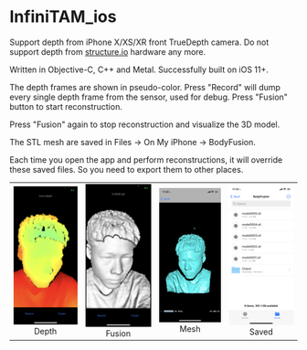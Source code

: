 # InfiniTAM_ios

Support depth from iPhone X/XS/XR front TrueDepth camera. Do not support depth from [structure.io](https://developer.structure.io/sdk/) hardware any more.

Written in Objective-C, C++ and Metal. Successfully built on iOS 11+.

The depth frames are shown in pseudo-color. Press "Record" will dump every single depth frame from the sensor, used for debug.
Press "Fusion" button to start reconstruction.

Press "Fusion" again to stop reconstruction and visualize the 3D model.

The STL mesh are saved in Files -> On My iPhone -> BodyFusion.

Each time you open the app and perform reconstructions, it will override these saved files. So you need to export them to other places.

<table>
<tr>
<td><center><img src="doc/Depth.PNG">Depth</center></td>
<td><center><img src="doc/Fusion.PNG">Fusion</center></td>
<td><center><img src="doc/Mesh.PNG">Mesh</center></td>
<td><center><img src="doc/Saved.PNG">Saved</center></td>
</tr>
</table>
